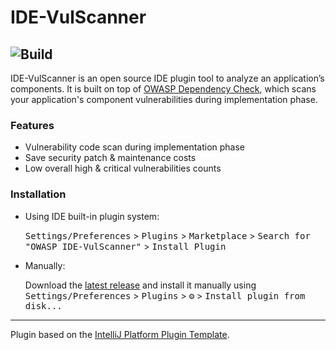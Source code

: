 # IDE-VulScanner
![Build](https://github.com/mwalter/MavenDependencyChecker/workflows/Build/badge.svg)
---
<!-- Plugin description -->
IDE-VulScanner is an open source IDE plugin tool to analyze an application’s components. It is built on top of [OWASP Dependency Check](https://owasp.org/www-project-dependency-check/), which scans your application's component vulnerabilities during implementation phase.

### Features

* Vulnerability code scan during implementation phase
* Save security patch & maintenance costs
* Low overall high & critical vulnerabilities counts

<!-- Plugin description end -->
### Installation

- Using IDE built-in plugin system:

  <kbd>Settings/Preferences</kbd> > <kbd>Plugins</kbd> > <kbd>Marketplace</kbd> > <kbd>Search for "OWASP IDE-VulScanner"</kbd> >
  <kbd>Install Plugin</kbd>

- Manually:

  Download the [latest release](https://plugins.jetbrains.com/files/21353/313112/OWASP_IDE-VulScanner-1.0.0.zip) and install it manually using
  <kbd>Settings/Preferences</kbd> > <kbd>Plugins</kbd> > <kbd>⚙️</kbd> > <kbd>Install plugin from disk...</kbd>


---
Plugin based on the [IntelliJ Platform Plugin Template][template].

[template]: https://github.com/JetBrains/intellij-platform-plugin-template